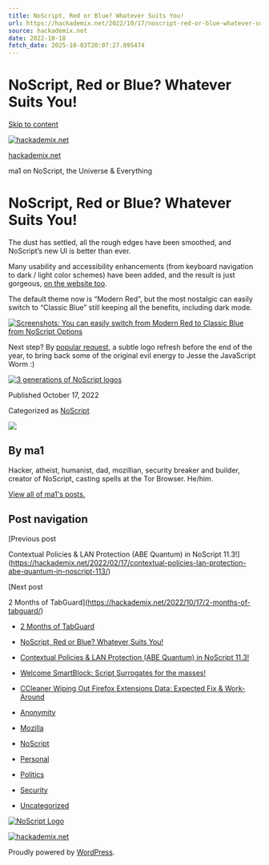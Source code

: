 ```yaml
---
title: NoScript, Red or Blue? Whatever Suits You!
url: https://hackademix.net/2022/10/17/noscript-red-or-blue-whatever-suits-you/
source: hackademix.net
date: 2022-10-18
fetch_date: 2025-10-03T20:07:27.095474
---
```


# NoScript, Red or Blue? Whatever Suits You!

[Skip to content](#content)

[![hackademix.net](https://hackademix.net/wp-content/uploads/2022/11/logo.png)](https://hackademix.net/)

[hackademix.net](https://hackademix.net/)

ma1 on NoScript, the Universe & Everything

# NoScript, Red or Blue? Whatever Suits You!

The dust has settled, all the rough edges have been smoothed, and NoScript’s new UI is better than ever.

Many usability and accessibility enhancements (from keyboard navigation to dark / light color schemes) have been added, and the result is just gorgeous, [on the website too](https://noscript.net/).

The default theme now is “Modern Red”, but the most nostalgic can easily switch to “Classic Blue” still keeping all the benefits, including dark mode.

[![Screenshots: You can easily switch from Modern Red to Classic Blue from NoScript Options](/wp-content/uploads/2022/10/theme-changer.png "You can easily switch from Modern Red to Classic Blue from NoScript Options")](https://hackademix.net/2022/10/17/noscript-red-or-blue-whatever-suits-you/you-can-easily-switch-from-modern-red-to-classic-blue-from-noscript-options/)

Next step? By [popular request](https://twitter.com/ma1/status/1565031997134831616), a subtle logo refresh before the end of the year, to bring back some of the original evil energy to Jesse the JavaScript Worm :)

[![3 generations of NoScript logos](/wp-content/uploads/2022/10/logostory.jpeg "3 generations of NoScript logos")](/wp-content/uploads/2022/10/logostory.jpeg)

Published October 17, 2022

Categorized as [NoScript](https://hackademix.net/category/noscript/)

![](https://secure.gravatar.com/avatar/290e868e00e8429bf1624a461b8ef81e?s=85&d=monsterid&r=g)

## By ma1

Hacker, atheist, humanist, dad, mozillian, security breaker and builder, creator of NoScript, casting spells at the Tor Browser. He/him.

[View all of ma1's posts.](https://hackademix.net/author/ma1/)

## Post navigation

[Previous post

Contextual Policies & LAN Protection (ABE Quantum) in NoScript 11.3!](https://hackademix.net/2022/02/17/contextual-policies-lan-protection-abe-quantum-in-noscript-113/)

[Next post

2 Months of TabGuard](https://hackademix.net/2022/10/17/2-months-of-tabguard/)

* [2 Months of TabGuard](https://hackademix.net/2022/10/17/2-months-of-tabguard/)
* [NoScript, Red or Blue? Whatever Suits You!](https://hackademix.net/2022/10/17/noscript-red-or-blue-whatever-suits-you/)
* [Contextual Policies & LAN Protection (ABE Quantum) in NoScript 11.3!](https://hackademix.net/2022/02/17/contextual-policies-lan-protection-abe-quantum-in-noscript-113/)
* [Welcome SmartBlock: Script Surrogates for the masses!](https://hackademix.net/2021/03/23/welcome-smartblock-script-surrogates-for-the-masses/)
* [CCleaner Wiping Out Firefox Extensions Data: Expected Fix & Work-Around](https://hackademix.net/2020/08/05/ccleaner-wiping-out-firefox-extensions-data-expected-fix-work-around/)

* [Anonymity](https://hackademix.net/category/anonymity/)
* [Mozilla](https://hackademix.net/category/mozilla/)
* [NoScript](https://hackademix.net/category/noscript/)
* [Personal](https://hackademix.net/category/personal/)
* [Politics](https://hackademix.net/category/politics/)
* [Security](https://hackademix.net/category/security/)
* [Uncategorized](https://hackademix.net/category/uncategorized/)

[![NoScript Logo](https://hackademix.net/wp-content/uploads/2022/11/noscript-logo-full-1280-1024x1024.png "Click here to go to the NoScript website")](https://noscript.net/)

[![hackademix.net](https://hackademix.net/wp-content/uploads/2022/11/logo.png)](https://hackademix.net/)

Proudly powered by [WordPress](https://wordpress.org/).